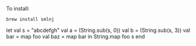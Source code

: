 To install:
```
brew install smlnj
```

let
	val s = "abcdefgh"
	val a = (String.sub(s, 0))
	val b = (String.sub(s, 3))
  val bar = map foo
  val baz = map bar
in
  String.map foo s
end